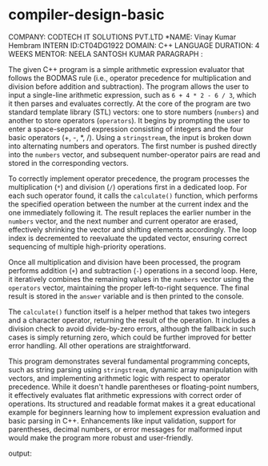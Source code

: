 # compiler-design-basic
COMPANY: CODTECH IT SOLUTIONS PVT.LTD
*NAME: Vinay Kumar Hembram
INTERN ID:CT04DG1922 
DOMAIN: C++ LANGUAGE
DURATION: 4 WEEKS
MENTOR: NEELA SANTOSH KUMAR
PARAGRAPH : 

The given C++ program is a simple arithmetic expression evaluator that follows the BODMAS rule (i.e., operator precedence for multiplication and division before addition and subtraction). The program allows the user to input a single-line arithmetic expression, such as `6 + 4 * 2 - 6 / 3`, which it then parses and evaluates correctly. At the core of the program are two standard template library (STL) vectors: one to store numbers (`numbers`) and another to store operators (`operators`). It begins by prompting the user to enter a space-separated expression consisting of integers and the four basic operators (+, -, \*, /). Using a `stringstream`, the input is broken down into alternating numbers and operators. The first number is pushed directly into the `numbers` vector, and subsequent number-operator pairs are read and stored in the corresponding vectors.

To correctly implement operator precedence, the program processes the multiplication (`*`) and division (`/`) operations first in a dedicated loop. For each such operator found, it calls the `calculate()` function, which performs the specified operation between the number at the current index and the one immediately following it. The result replaces the earlier number in the `numbers` vector, and the next number and current operator are erased, effectively shrinking the vector and shifting elements accordingly. The loop index is decremented to reevaluate the updated vector, ensuring correct sequencing of multiple high-priority operations.

Once all multiplication and division have been processed, the program performs addition (`+`) and subtraction (`-`) operations in a second loop. Here, it iteratively combines the remaining values in the `numbers` vector using the `operators` vector, maintaining the proper left-to-right sequence. The final result is stored in the `answer` variable and is then printed to the console.

The `calculate()` function itself is a helper method that takes two integers and a character operator, returning the result of the operation. It includes a division check to avoid divide-by-zero errors, although the fallback in such cases is simply returning zero, which could be further improved for better error handling. All other operations are straightforward.

This program demonstrates several fundamental programming concepts, such as string parsing using `stringstream`, dynamic array manipulation with vectors, and implementing arithmetic logic with respect to operator precedence. While it doesn't handle parentheses or floating-point numbers, it effectively evaluates flat arithmetic expressions with correct order of operations. Its structured and readable format makes it a great educational example for beginners learning how to implement expression evaluation and basic parsing in C++. Enhancements like input validation, support for parentheses, decimal numbers, or error messages for malformed input would make the program more robust and user-friendly.

output: 
